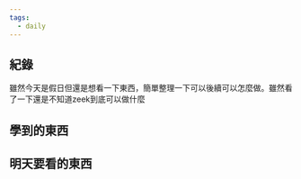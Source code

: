 ```yaml
---
tags:
  - daily
---
```

## 紀錄
雖然今天是假日但還是想看一下東西，簡單整理一下可以後續可以怎麼做。雖然看了一下還是不知道zeek到底可以做什麼
## 學到的東西

## 明天要看的東西

